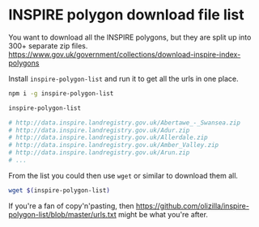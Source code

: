 # INSPIRE polygon download file list

You want to download all the INSPIRE polygons, but they are split up into 300+ separate zip files.
https://www.gov.uk/government/collections/download-inspire-index-polygons

Install `inspire-polygon-list` and run it to get all the urls in one place.

```sh
npm i -g inspire-polygon-list

inspire-polygon-list

# http://data.inspire.landregistry.gov.uk/Abertawe_-_Swansea.zip
# http://data.inspire.landregistry.gov.uk/Adur.zip
# http://data.inspire.landregistry.gov.uk/Allerdale.zip
# http://data.inspire.landregistry.gov.uk/Amber_Valley.zip
# http://data.inspire.landregistry.gov.uk/Arun.zip
# ...

```

From the list you could then use `wget` or similar to download them all.

```sh
wget $(inspire-polygon-list)
```

If you're a fan of copy'n'pasting, then https://github.com/olizilla/inspire-polygon-list/blob/master/urls.txt
might be what you're after.
